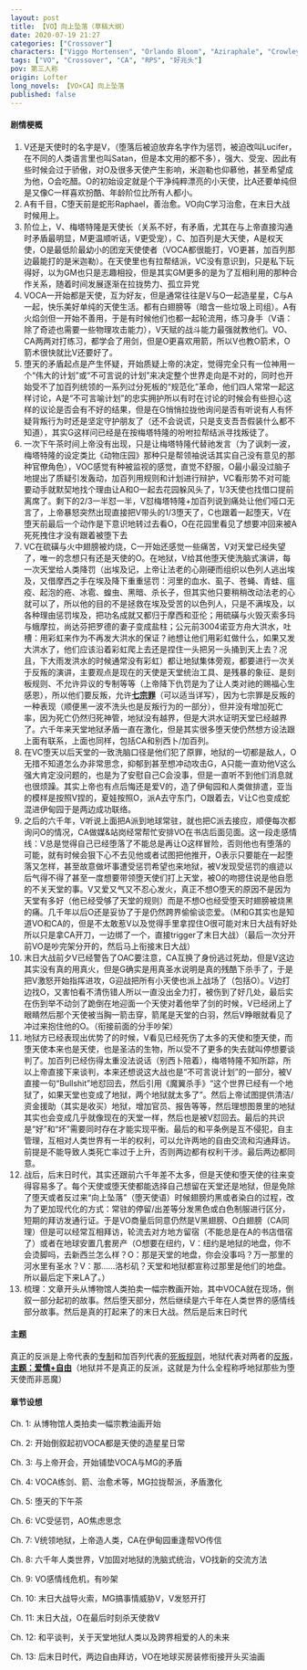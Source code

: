 ```yaml
---
layout: post
title: 【VO】向上坠落（草稿大纲）
date: 2020-07-19 21:27
categories: ["Crossover"]
characters: ["Viggo Mortensen", "Orlando Bloom", "Aziraphale", "Crowley"]
tags: ["VO", "Crossover", "CA", "RPS", "好兆头"]
pov: 第三人称
origin: Lofter
long_novels: 【VO×CA】向上坠落
published: false
---
```


#### 剧情梗概

1. V还是天使时的名字是V，（堕落后被迫放弃名字作为惩罚，被迫改叫Lucifer，在不同的人类语言里也叫Satan，但是本文用的都不多），强大、受宠、因此有些时候会过于骄傲，对O及很多天使产生影响，米迦勒也仰慕他，甚至希望成为他，O会吃醋。O的初始设定就是个干净纯粹漂亮的小天使，比A还要单纯但是又像C一样喜欢扮酷、年龄阶位比所有人都小。
2. A有千目，C堕天前是蛇形Raphael，善治愈。VO向C学习治愈，在末日大战时候用上。
3. 阶位上，V、梅塔特隆是天使长（关系不好，有矛盾，尤其在与上帝直接沟通时矛盾最明显，M更温顺听话，V更受宠），C、加百列是大天使，A是权天使，O是最低阶最幼小的团宠天使使者（VOCA都很能打，VO更甚，加百列那边最能打的是米迦勒）。在天使里也有拉帮结派，VC没有意识到，只是私下玩得好，以为GM也只是志趣相投，但是其实GM更多的是为了互相利用的那种合作关系，随着时间发展逐渐在拉拢势力、孤立异党
4. VOCA一开始都是天使，互为好友，但是通常往往是V与O一起造星星，C与A一起，快乐美好单纯的天使生活。都有白翅膀等（暗含一些垃圾上司组）。A有火焰剑但一开始不善用，于是有时候他们也都一起轮流用，练习身手（V语：除了奇迹也需要一些物理攻击能力），V天赋的战斗能力最强就教他们。VO、CA两两对打练习，都学会了用剑，但是O更喜欢用箭，所以V也教O箭术，O箭术很快就比V还要好了。
5. 堕天的矛盾起点是产生怀疑，开始质疑上帝的决定，觉得完全只有一位神用一个“伟大的计划”或“不可言说的计划”来决定整个世界走向是不对的，同时也开始受不了加百列统领的一系列过分死板的“规范化”革命，他们四人常常一起这样讨论，A是“不可言喻计划”的忠实拥护所以有时在讨论的时候会有些担心这样的议论是否会有不好的结果，但是在G悄悄拉拢他询问是否有听说有人有怀疑背叛行为时还是坚定守护朋友了（还不会说谎，只是支支吾吾假装什么都不知道），其实G这样问已经是在按梅塔特隆的吩咐拉帮结派寻找叛徒了。
6. 一次下午茶时间上帝没有出现，只是让梅塔特隆代替祂发言（为了讽刺一波，梅塔特隆的设定类比《动物庄园》那种只是帮领袖说话其实自己没有意见的那种官僚角色），VOC感觉有种被监视的感觉，直觉不舒服，O最小最没过脑子地提出了质疑引发轰动，加百列用规则和计划进行辩护，VC看形势不对可能要动手就默契地找个理由让A和O一起去花园躲风头了，1/3天使也找借口提前离席了。剩下的2/3一半怼一半，V怼梅塔特隆+加百列说到痛处让他们哑口无言了，上帝暴怒突然出现直接把V带头的1/3堕天了，C也跟着一起堕天，V在堕天前最后一个动作是下意识地转过去看O，O在花园里看见了想要冲回来被A死死拽住才没有跟着被堕下去
7. VC在硫磺与火中翅膀被灼烧，C一开始还感觉一些痛苦，V对天堂已经失望了，唯一的念想只有还是天使的O。在地狱，V给其他堕天使洗脑式演讲，每一次天堂给人类降罚（出埃及记，上帝让法老的心刚硬而组织以色列人逃出埃及，又借摩西之手在埃及降下重重惩罚：河里的血水、虱子、苍蝇、青蛙、瘟疫、起泡的疮、冰雹、蝗虫、黑暗、杀长子，但其实他只要稍稍改动法老的心就可以了，所以他的目的不是拯救在埃及受苦的以色列人，只是不满埃及，以各种理由惩罚埃及，把功名成就又都归于摩西和亚伦；用硫磺与火毁灭索多玛与蛾摩拉，尚达芬把罗德的妻子变成盐柱；公元前3004诺亚方舟大洪水，吐槽：用彩虹来作为不再发大洪水的保证？祂想让他们用彩虹做什么，如果又发大洪水了，他们应该沿着彩虹爬上去还是捏住一头把另一头捅到天上去？况且，下大雨发洪水的时候通常没有彩虹）都让地狱集体旁观，都要进行一次关于反叛的演讲，主要观点是现在的天使是天堂统治工具、是残暴的象征、是刻板规则、不允许异议的专制等等（上帝降下仇罚是为了让人类对祂的赐福心生感恩），所以他们要反叛，允许<u>**七宗罪**</u>（可以适当详写），因为七宗罪是反叛的一种表现（顺便黑一波不洗头也是反叛行为的一部分），但并没有增加死亡率，因为死亡仍然归死神管，地狱没有越界，但是大洪水证明天堂已经越界了。六千年来天堂地狱矛盾一直在激化，但是其实很多堕天使仍然想方设法跟上面有联系，上面也同样，包括CA和别西卜/加百列。
8. 在VC堕天以后天堂的一致洗脑口径是他们犯了原罪，地狱的一切都是敌人，O无措不知道怎么办非常思念，抑郁到甚至想冲动攻击G，A只能一直劝他V这么强大肯定没问题的，也是为了安慰自己C会没事，但是一直听不到他们消息就也很烦躁。其实上帝也有点后悔还是爱V的，造了伊甸园和人类做排遣，亚当的模样是按照V捏的，夏娃按照O，派A去守东门，O跟着去，V让C也变成蛇混进伊甸园于是两边成功联络。
9. 之后的六千年，V听说上面把A派到地球常驻，就也把C派去接应，顺便每次都询问O的情况，CA做媒&站岗经常帮忙安排VO在书店后面见面。这一段走感情线：V总是觉得自己已经堕落了不能总是再让O这样冒险，否则他也有堕落的可能，就有时候会狠下心不去见他或者试图把他推开，O表示只要能在一起堕落又怎样，甚至故意做坏事遭受惩罚希望也来地狱，被V发现受惩罚的痕迹以后气得不得了甚至一度想要带领堕天使们打上天堂，被O的吻摁住说是他自愿的不关天堂的事。V又爱又气又不忍心发火，真正不想O堕天的原因不是因为天堂有多好（他已经受够了天堂的规则）而是不想O也经受堕天时翅膀被烧黑的痛。几千年以后O还是妥协了于是仍然跨界偷偷谈恋爱。（M和G其实也是知道VO和CA的，但是不太敢惹V以及觉得手里拿捏住O很可能对末日大战有好处所以只是拿CA开刀，一边绑了一个，直接trigger了末日大战）（最后一次分开前VO是吵完架分开的，然后马上衔接末日大战）
10. 末日大战前夕V已经警告了OAC要注意，CA互换了身份逃过死劫，但是V这边其实没有真的用真火，但是G确实是用真圣水说明是真的残酷下杀手了，于是把V激怒开始指挥进攻，G迎战把所有小天使也派上战场了（包括O）。V边打边找O，又害怕看不清伤错人所以一直没出全力打，被伤到了好几处，最后实在伤到举不动剑了跪倒在地迎面一个天使对着他举了剑的时候，V已经闭上了眼睛然后那个天使被当胸一箭击穿，箭尾是天堂的白羽，然后V睁眼就看见了冲过来抱住他的O。（衔接前面的分手吵架）
11. 地狱方已经表现出优势了的时候，V看见已经死伤了太多的天使和堕天使，而堕天使本来也是天使，也是圣洁的生物，所以受不了更多的失去就叫停想要谈判了。加百列已经伤得太重没法说话（别西卜陪着），梅塔特隆不知所踪，所以上帝直接下来谈判，本来还想说这大战也是“不可言说计划”的一部分，被V直接一句“Bullshit”地怼回去，然后引用《魔翼杀手》“这个世界已经有一个地狱了，如果天堂也变成了地狱，两个地狱就太多了”。然后上帝试图提供清洁/资金援助（其实是收买）地狱，增加官员、报告等等，然后理想图景里的地狱其实也会变成几乎就像现在的天堂一样，然后也是被V怼回去。最后的共识是“好”和“坏”需要同时存在才能实现平衡。最后的和平条例是互不侵犯，自主管理，互相对人类世界有一半的权利，可以允许两地的自由交流和沟通拜访。前提是不能导致人类死亡率过于上升，否则两边都有权利干涉。最后两边都同意。
12. 战后，后末日时代，其实还跟前六千年差不太多，但是天使和堕天使的往来变得容易多了。每个天使或堕天使都能选择自己想留在天堂还是地狱，但是免除了堕天或者反过来“向上坠落”（堕天使语）时候翅膀灼黑或者染白的过程，改为了更加现代化的方式：常驻的停留/出差等分发黑色或白色制服进行区分，短期的拜访发通行证。于是VO商量后同意仍然是V黑翅膀、O白翅膀（CA同理）但是可以经常互相拜访，轮流去对方地方留宿（不能总是在A的书店借宿了）或者在地球安置几套房产（O想要在纽约，V：纽约是地狱的地盘，你不会烫脚吗，去新西兰怎么样？O：那是天堂的地盘，你会没事吗？万一那里的河水里有圣水？V：那……洛杉矶？天堂和地狱都宣称过那里是他们的地盘。所以最后定下来LA了。）
13. 梳理：文章开头从博物馆人类拍卖一幅宗教画开始，其中VOCA就在现场，倒叙一部分起初的故事。然后堕天部分，然后继续是六千年在人类世界的感情线部分故事。然后是真的打起来了的末日大战。然后是后末日时代

#### 主题

真正的反派是上帝代表的<u>专制</u>和加百列代表的<u>死板规则</u>，地狱代表对两者的<u>反叛</u>，**<u>主题：爱情+自由</u>**（地狱并不是真正的反派，这就是为什么全程称呼地狱那些为堕天使而非恶魔）

#### 章节设想

Ch. 1: 从博物馆人类拍卖一幅宗教油画开始

Ch. 2: 开始倒叙起初VOCA都是天使的造星星日常

Ch. 3: 与上帝开会，开始铺垫VOCA与MG的矛盾

Ch. 4: VOCA练剑、箭、治愈术等，MG拉拢帮派，矛盾激化

Ch. 5: 堕天的下午茶

Ch. 6: VC受惩罚，AO焦虑思念

Ch. 7: V统领地狱，上帝造人类，CA在伊甸园重逢帮VO传信

Ch. 8: 六千年人类世界，V加固对地狱的洗脑式统治，VO找新的交流方法

Ch. 9: VO感情线危机，有吵架

Ch. 10: 末日大战导火索，MG搞事情威胁V，V发怒开打

Ch. 11: 末日大战，O在最后时刻杀天使救V

Ch. 12: 和平谈判，关于天堂地狱人类以及跨界相爱的人的未来

Ch. 13: 后末日时代，两边自由拜访，VO在地球买房装修衔接开头买油画